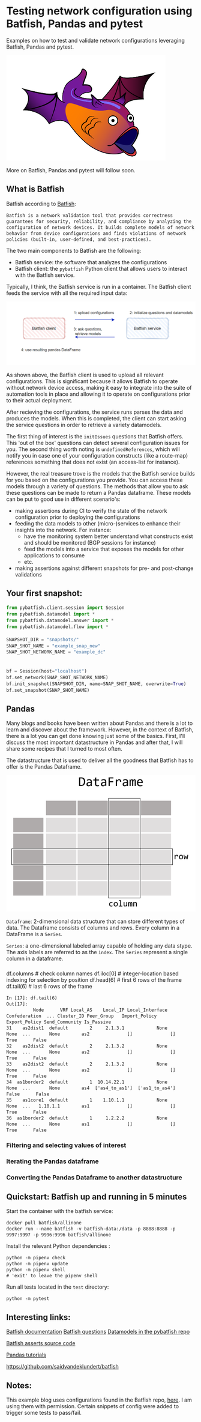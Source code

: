 # Testing network configuration using Batfish, Pandas and pytest

Examples on how to test and validate network configurations leveraging Batfish, Pandas and pytest.

![Batfish](/img/batfish.png)

More on Batfish, Pandas and pytest will follow soon.

## What is Batfish

Batfish according to [Batfish](https://github.com/batfish/batfish):
```
Batfish is a network validation tool that provides correctness guarantees for security, reliability, and compliance by analyzing the configuration of network devices. It builds complete models of network behavior from device configurations and finds violations of network policies (built-in, user-defined, and best-practices).
```

The two main components to Batfish are the following:
- Batfish service: the software that analyzes the configurations
- Batfish client: the `pybatfish` Python client that allows users to interact with the Batfish service.

Typically, I think, the Batfish service is run in a container. The Batfish client feeds the service with all the required input data: 

![Batfish overview](/img/batfish_client_service_parse.png)

As shown above, the Batfish client is used to upload all relevant configurations. This is significant because it allows Batfish to operate without network device access, making it easy to integrate into the suite of automation tools in place and allowing it to operate on configurations prior to their actual deployment.

After recieving the configurations, the service runs parses the data and produces the models. When this is completed, the client can start asking the service questions in order to retrieve a variety datamodels.

The first thing of interest is the `initIssues` questions that Batfish offers. This 'out of the box' questions can detect several configuration issues for you. The second thing worth noting is `undefinedReferences`, which will notify you in case one of your configuration constructs (like a route-map) references something that does not exist (an access-list for instance).

However, the real treasure trove is the models that the Batfish service builds for you based on the configurations you provide. You can access these models through a variety of questions. The methods that allow you to ask these questions can be made to return a Pandas dataframe. These models can be put to good use in different scenario's:
- making assertions during CI to verify the state of the network configuration prior to deploying the configurations
- feeding the data models to other (micro-)services to enhance their insights into the network. For instance:
  - have the monitoring system better understand what constructs exist and should be monitored (BGP sessions for instance)
  - feed the models into a service that exposes the models for other applications to consume
  - etc.
- making assertions against different snapshots for pre- and post-change validations

## Your first snapshot:

```python
from pybatfish.client.session import Session
from pybatfish.datamodel import *
from pybatfish.datamodel.answer import *
from pybatfish.datamodel.flow import *

SNAPSHOT_DIR = "snapshots/"
SNAP_SHOT_NAME = "example_snap_new"
SNAP_SHOT_NETWORK_NAME = "example_dc"


bf = Session(host="localhost")
bf.set_network(SNAP_SHOT_NETWORK_NAME)
bf.init_snapshot(SNAPSHOT_DIR, name=SNAP_SHOT_NAME, overwrite=True)
bf.set_snapshot(SNAP_SHOT_NAME)
```


## Pandas

Many blogs and books have been written about Pandas and there is a lot to learn and discover about the framework. However, in the context of Batfish, there is a lot you can get done knowing just some of the basics. First, I'll discuss the most important datastructure in Pandas and after that, I will share some recipes that I turned to most often.

The datastructure that is used to deliver all the goodness that Batfish has to offer is the Pandas Dataframe.

![Pandas Dataframe](/img/pandas_dataframe.png)

`Dataframe`: 2-dimensional data structure that can store different types of data. The Dataframe consists of columns and rows. Every column in a DataFrame is a `Series`.


`Series`: a one-dimensional labeled array capable of holding any data stype. The axis labels are referred to as the `index`. The `Series` represent a single column in a dataframe.


###


df.columns  # check column names
df.iloc[0]  # integer-location based indexing for selection by position
df.head(6)  # first 6 rows of the frame
df.tail(6)  # last 6 rows of the frame

```
In [17]: df.tail(6)
Out[17]: 
          Node      VRF Local_AS    Local_IP Local_Interface Confederation  ... Cluster_ID Peer_Group   Import_Policy   Export_Policy Send_Community Is_Passive     
31    as2dist1  default        2     2.1.3.1            None          None  ...       None        as2              []              []           True      False     
32    as2dist2  default        2     2.1.3.2            None          None  ...       None        as2              []              []           True      False     
33    as2dist2  default        2     2.1.3.2            None          None  ...       None        as2              []              []           True      False     
34  as1border2  default        1  10.14.22.1            None          None  ...       None        as4  ['as4_to_as1']  ['as1_to_as4']          False      False     
35    as1core1  default        1    1.10.1.1            None          None  ...   1.10.1.1        as1              []              []           True      False     
36  as1border2  default        1     1.2.2.2            None          None  ...       None        as1              []              []           True      False     
```

### Filtering and selecting values of interest

### Iterating the Pandas dataframe

### Converting the Pandas Dataframe to another datastructure


## Quickstart: Batfish up and running in 5 minutes

Start the container with the batfish service:

```
docker pull batfish/allinone
docker run --name batfish -v batfish-data:/data -p 8888:8888 -p 9997:9997 -p 9996:9996 batfish/allinone
```

Install the relevant Python dependencies :

```
python -m pipenv check
python -m pipenv update
python -m pipenv shell
# 'exit' to leave the pipenv shell
```

Run all tests located in the `test` directory:

```
python -m pytest
```




## Interesting links:

[Batfish documentation](https://batfish.readthedocs.io/en/latest/)
[Batfish questions](https://batfish.readthedocs.io/en/latest/questions.html)
[Datamodels in the pybatfish repo](https://github.com/batfish/pybatfish/blob/master/pybatfish/datamodel)

[Batfish asserts source code](https://github.com/batfish/pybatfish/blob/master/pybatfish/client/asserts.py)

[Pandas tutorials](http://pandas.pydata.org/docs/getting_started/intro_tutorials/)


https://github.com/saidvandeklundert/batfish

## Notes:

This example blog uses configurations found in the Batfish repo, [here](https://github.com/batfish/batfish/tree/master/networks). I am using them with permission. Certain snippets of config were added to trigger some tests to pass/fail.